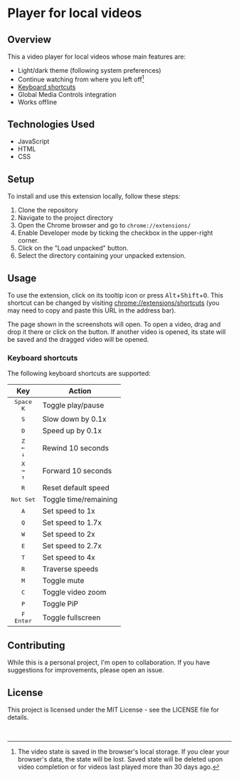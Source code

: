 # Player for local videos

## Overview

This a video player for local videos whose main features are:

* Light/dark theme (following system preferences)
* Continue watching from where you left off[^1]
* [Keyboard shortcuts](#keyboard-shortcuts)
* Global Media Controls integration
* Works offline

[^1]: The video state is saved in the browser's local storage. If you clear your browser's data, the state will be lost. Saved state will be deleted upon video completion or for videos last played more than 30 days ago.

## Technologies Used

- JavaScript
- HTML
- CSS

## Setup

To install and use this extension locally, follow these steps:

1. Clone the repository
2. Navigate to the project directory
3. Open the Chrome browser and go to `chrome://extensions/`
4. Enable Developer mode by ticking the checkbox in the upper-right corner.
5. Click on the "Load unpacked" button.
6. Select the directory containing your unpacked extension.

## Usage

To use the extension, click on its tooltip icon or press <kbd>Alt</kbd>+<kbd>Shift</kbd>+<kbd>O</kbd>.
This shortcut can be changed by visiting <chrome://extensions/shortcuts> (you may need to copy and paste this URL in the address bar).

The page shown in the screenshots will open.
To open a video, drag and drop it there or click on the button.
If another video is opened, its state will be saved and the dragged video will be opened.

### Keyboard shortcuts

The following keyboard shortcuts are supported:

|                          Key                           | Action                |
| :----------------------------------------------------: | --------------------- |
|            <kbd>Space</kbd><br><kbd>K</kbd>            | Toggle play/pause     |
|                      <kbd>S</kbd>                      | Slow down by 0.1x     |
|                      <kbd>D</kbd>                      | Speed up by 0.1x      |
| <kbd>Z</kbd><br><kbd>&larr;</kbd><br><kbd>&darr;</kbd> | Rewind 10 seconds     |
| <kbd>X</kbd><br><kbd>&rarr;</kbd><br><kbd>&uarr;</kbd> | Forward 10 seconds    |
|                      <kbd>R</kbd>                      | Reset default speed   |
|                      <kbd>Not Set</kbd>                | Toggle time/remaining |
|                      <kbd>A</kbd>                      | Set speed to 1x       |
|                      <kbd>Q</kbd>                      | Set speed to 1.7x     |
|                      <kbd>W</kbd>                      | Set speed to 2x       |
|                      <kbd>E</kbd>                      | Set speed to 2.7x     |
|                      <kbd>T</kbd>                      | Set speed to 4x       |
|                      <kbd>R</kbd>                      | Traverse speeds       |
|                      <kbd>M</kbd>                      | Toggle mute           |
|                      <kbd>C</kbd>                      | Toggle video zoom     |
|                      <kbd>P</kbd>                      | Toggle PiP            |
|            <kbd>F</kbd><br><kbd>Enter</kbd>            | Toggle fullscreen     |

## Contributing

While this is a personal project, I'm open to collaboration. If you have suggestions for improvements, please open an issue.

## License

This project is licensed under the MIT License - see the LICENSE file for details.

<br>

